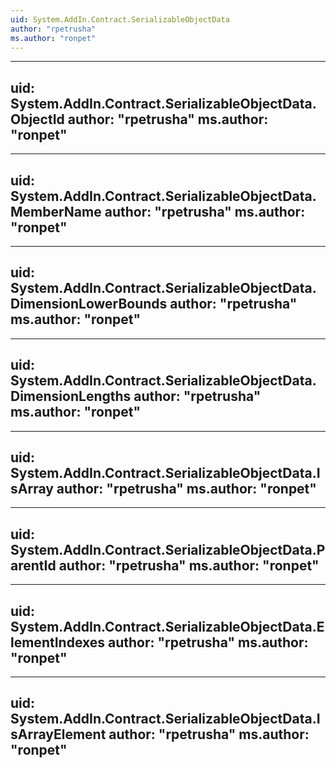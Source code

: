 ```yaml
---
uid: System.AddIn.Contract.SerializableObjectData
author: "rpetrusha"
ms.author: "ronpet"
---
```


---
uid: System.AddIn.Contract.SerializableObjectData.ObjectId
author: "rpetrusha"
ms.author: "ronpet"
---

---
uid: System.AddIn.Contract.SerializableObjectData.MemberName
author: "rpetrusha"
ms.author: "ronpet"
---

---
uid: System.AddIn.Contract.SerializableObjectData.DimensionLowerBounds
author: "rpetrusha"
ms.author: "ronpet"
---

---
uid: System.AddIn.Contract.SerializableObjectData.DimensionLengths
author: "rpetrusha"
ms.author: "ronpet"
---

---
uid: System.AddIn.Contract.SerializableObjectData.IsArray
author: "rpetrusha"
ms.author: "ronpet"
---

---
uid: System.AddIn.Contract.SerializableObjectData.ParentId
author: "rpetrusha"
ms.author: "ronpet"
---

---
uid: System.AddIn.Contract.SerializableObjectData.ElementIndexes
author: "rpetrusha"
ms.author: "ronpet"
---

---
uid: System.AddIn.Contract.SerializableObjectData.IsArrayElement
author: "rpetrusha"
ms.author: "ronpet"
---
